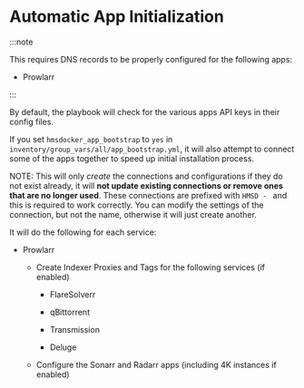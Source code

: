 # Automatic App Initialization

:::note

This requires DNS records to be properly configured for the following apps:

- Prowlarr

:::

By default, the playbook will check for the various apps API keys in their config files.

If you set `hmsdocker_app_bootstrap` to `yes` in `inventory/group_vars/all/app_bootstrap.yml`, it will also attempt to connect some of the apps together to speed up initial installation process.

NOTE: This will only _create_ the connections and configurations if they do not exist already, it will **not update existing connections or remove ones that are no longer used**. These connections are prefixed with `HMSD - ` and this is required to work correctly. You can modify the settings of the connection, but not the name, otherwise it will just create another.

It will do the following for each service:

- Prowlarr

  - Create Indexer Proxies and Tags for the following services (if enabled)

    - FlareSolverr

    - qBittorrent

    - Transmission

    - Deluge

  - Configure the Sonarr and Radarr apps (including 4K instances if enabled)
